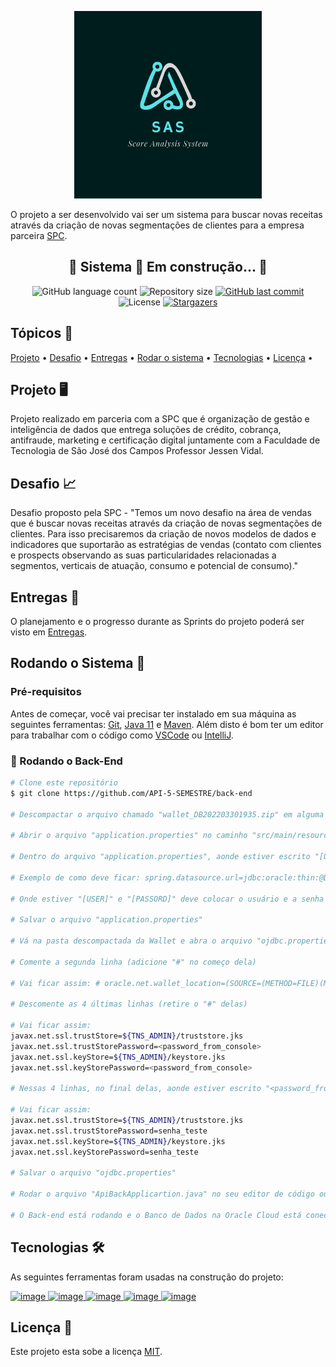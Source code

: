 <p align="center"> <img src="./images/logo.jpeg" alt="Sas" class="center" width=300/> </p>

O projeto a ser desenvolvido vai ser um sistema para buscar novas receitas através da criação de novas
segmentações de clientes para a empresa parceira [SPC](https://www.spcbrasil.org.br/).

<h2 align="center">🚧  Sistema 🚀 Em construção...  🚧</h2>

<p align="center">
  <img alt="GitHub language count" src="https://img.shields.io/github/languages/count/API-5-SEMESTRE/back-end?color=%2304D361">

  <img alt="Repository size" src="https://img.shields.io/github/repo-size/API-5-SEMESTRE/back-end">

  <a href="https://github.com/tgmarinho/README-ecoleta/commits/master">
    <img alt="GitHub last commit" src="https://img.shields.io/github/last-commit/API-5-SEMESTRE/back-end">
  </a>
    
   <img alt="License" src="https://img.shields.io/badge/license-MIT-brightgreen">
 
   <a href="https://github.com/API-5-SEMESTRE/back-end/stargazers">
    <img alt="Stargazers" src="https://img.shields.io/github/stars/API-5-SEMESTRE/back-end?style=social">
  </a>
</p>

<h2>Tópicos 🏁</h2>

<p>
 <a href="#projeto-">Projeto</a> •
 <a href="#desafio-">Desafio</a> • 
 <a href="#entregas-">Entregas</a> •
 <a href="#Rodando-o-Sistema-">Rodar o sistema</a> •
 <a href="#tecnologias-">Tecnologias</a> •
 <a href="#licença-">Licença</a> • 
</p>

<h2>Projeto 🖥</h2>

Projeto realizado em parceria com a SPC que é organização de gestão e inteligência de dados que entrega soluções de crédito, cobrança, antifraude, marketing e certificação digital juntamente com a Faculdade de Tecnologia de São José dos Campos Professor Jessen Vidal.

<h2>Desafio 📈</h2>

Desafio proposto pela SPC - "Temos um novo desafio na área de vendas que é buscar novas receitas através da criação de novas segmentações de clientes. Para isso precisaremos da criação de novos modelos de dados e indicadores que suportarão as estratégias de vendas (contato com clientes e prospects observando as suas particularidades relacionadas a segmentos, verticais de atuação, consumo e potencial de consumo)."

<h2>Entregas 💎</h2>

O planejamento e o progresso durante as Sprints do projeto poderá ser visto em [Entregas](https://github.com/API-5-SEMESTRE/front-end/wiki/Entregas).

<h2>Rodando o Sistema 🚀</h2>

### Pré-requisitos

Antes de começar, você vai precisar ter instalado em sua máquina as seguintes ferramentas:
[Git](https://git-scm.com), [Java 11](https://www.java.com/pt-BR/) e [Maven](https://maven.apache.org/). 
Além disto é bom ter um editor para trabalhar com o código como [VSCode](https://code.visualstudio.com/) ou [IntelliJ](https://www.jetbrains.com/pt-br/idea/).

### 🎲 Rodando o Back-End

```bash
# Clone este repositório
$ git clone https://github.com/API-5-SEMESTRE/back-end

# Descompactar o arquivo chamado "wallet_DB202203301935.zip" em alguma pasta da sua preferência. O caminho da pasta aonde foi descompactado o Wallet vai ser usado mais a frente.

# Abrir o arquivo "application.properties" no caminho "src/main/resources/"

# Dentro do arquivo "application.properties", aonde estiver escrito "[URL]" apagar e colocar "jdbc:oracle:thin:@DB202203301935_medium?TNS_ADMIN=./key"

# Exemplo de como deve ficar: spring.datasource.url=jdbc:oracle:thin:@DB202203301935_medium?TNS_ADMIN=./key

# Onde estiver "[USER]" e "[PASSORD]" deve colocar o usuário e a senha

# Salvar o arquivo "application.properties"

# Vá na pasta descompactada da Wallet e abra o arquivo "ojdbc.properties"

# Comente a segunda linha (adicione "#" no começo dela)

# Vai ficar assim: # oracle.net.wallet_location=(SOURCE=(METHOD=FILE)(METHOD_DATA=(DIRECTORY=${TNS_ADMIN})))

# Descomente as 4 últimas linhas (retire o "#" delas)

# Vai ficar assim:
javax.net.ssl.trustStore=${TNS_ADMIN}/truststore.jks
javax.net.ssl.trustStorePassword=<password_from_console>
javax.net.ssl.keyStore=${TNS_ADMIN}/keystore.jks
javax.net.ssl.keyStorePassword=<password_from_console>

# Nessas 4 linhas, no final delas, aonde estiver escrito "<password_from_console>", apague e coloque a mesma senha do Banco de Dados usada no application.properties

# Vai ficar assim:
javax.net.ssl.trustStore=${TNS_ADMIN}/truststore.jks
javax.net.ssl.trustStorePassword=senha_teste
javax.net.ssl.keyStore=${TNS_ADMIN}/keystore.jks
javax.net.ssl.keyStorePassword=senha_teste

# Salvar o arquivo "ojdbc.properties"

# Rodar o arquivo "ApiBackApplicartion.java" no seu editor de código ou IDE

# O Back-end está rodando e o Banco de Dados na Oracle Cloud está conectado
```

<h2>Tecnologias 🛠</h2>

As seguintes ferramentas foram usadas na construção do projeto:

<a href="https://www.java.com/pt-BR/">
  <img alt="image" src="https://img.shields.io/badge/Java_11-%23696969?style=for-the-badge&logo=Java">
</a>
<a href="https://www.oracle.com/br/cloud/">
  <img alt="image" src="https://img.shields.io/badge/Oracle_Cloud-%23696969?style=for-the-badge&logo=Oracle">
</a>
<a href="https://git-scm.com/">
  <img alt="image" src="https://img.shields.io/badge/Git-%23696969?style=for-the-badge&logo=Git">
</a>
<a href="https://maven.apache.org/">
  <img alt="image" src="https://img.shields.io/badge/Maven-%23696969?style=for-the-badge&logo=Apache Maven">
</a>
<a href="https://spring.io/projects/spring-boot">
  <img alt="image" src="https://img.shields.io/badge/Spring_Boot-%23696969?style=for-the-badge&logo=Spring">
</a>

<h2>Licença 📝</h2>

Este projeto esta sobe a licença [MIT](./LICENSE).
